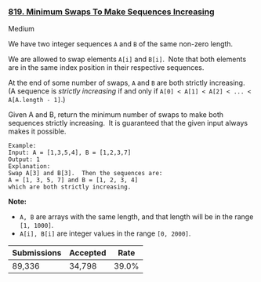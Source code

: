 ### [819. Minimum Swaps To Make Sequences Increasing](https://leetcode.com/problems/minimum-swaps-to-make-sequences-increasing/)

Medium

We have two integer sequences `` A `` and `` B `` of the same non-zero length.

We are allowed to swap elements `` A[i] `` and `` B[i] ``.  Note that both elements are in the same index position in their respective sequences.

At the end of some number of swaps, `` A `` and `` B `` are both strictly increasing.  (A sequence is _strictly increasing_ if and only if `` A[0] < A[1] < A[2] < ... < A[A.length - 1] ``.)

Given A and B, return the minimum number of swaps to make both sequences strictly increasing.  It is guaranteed that the given input always makes it possible.

```
Example:
Input: A = [1,3,5,4], B = [1,2,3,7]
Output: 1
Explanation: 
Swap A[3] and B[3].  Then the sequences are:
A = [1, 3, 5, 7] and B = [1, 2, 3, 4]
which are both strictly increasing.
```

__Note:__

*   `` A, B `` are arrays with the same length, and that length will be in the range `` [1, 1000] ``.
*   `` A[i], B[i] `` are integer values in the range `` [0, 2000] ``.

| Submissions    | Accepted     | Rate   |
| -------------- | ------------ | ------ |
| 89,336 | 34,798 | 39.0% |